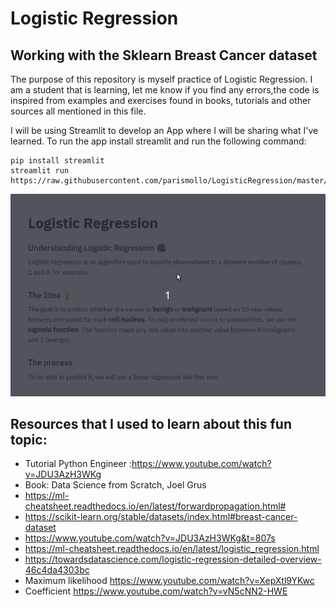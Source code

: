 # Logistic Regression
## Working with the Sklearn Breast Cancer dataset

The purpose of this repository is myself practice of Logistic Regression. I am a student that is learning, let me know if you find any errors,the code is inspired from examples and exercises found in books, tutorials and other sources all mentioned in this file.

I will be using Streamlit to develop an App where I will be sharing what I've learned. To run the app install streamlit and run the following command:


```
pip install streamlit
streamlit run https://raw.githubusercontent.com/parismollo/LogisticRegression/master/logistic_regression.py
```
![demo](gif/gif02.gif)




## Resources that I used to learn about this fun topic:
* Tutorial Python Engineer :https://www.youtube.com/watch?v=JDU3AzH3WKg
* Book: Data Science from Scratch, Joel Grus
* https://ml-cheatsheet.readthedocs.io/en/latest/forwardpropagation.html#  
* https://scikit-learn.org/stable/datasets/index.html#breast-cancer-dataset
* https://www.youtube.com/watch?v=JDU3AzH3WKg&t=807s
* https://ml-cheatsheet.readthedocs.io/en/latest/logistic_regression.html
* https://towardsdatascience.com/logistic-regression-detailed-overview-46c4da4303bc
* Maximum likelihood https://www.youtube.com/watch?v=XepXtl9YKwc
* Coefficient https://www.youtube.com/watch?v=vN5cNN2-HWE
